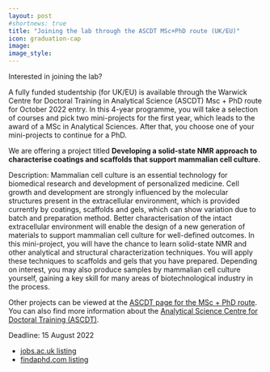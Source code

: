 ```yaml
---
layout: post
#shortnews: true
title: "Joining the lab through the ASCDT MSc+PhD route (UK/EU)"
icon: graduation-cap
image: 
image_style: 
---
```


Interested in joining the lab? 

A fully funded studentship (for UK/EU) is available through the Warwick Centre for Doctoral Training in Analytical Science (ASCDT) Msc + PhD route for October 2022 entry. In this 4-year programme, you will take a selection of courses and pick two mini-projects for the first year, which leads to the award of a MSc in Analytical Sciences. After that, you choose one of your mini-projects to continue for a PhD.

We are offering a project titled **Developing a solid-state NMR approach to characterise coatings and scaffolds that support mammalian cell culture**.

Description: Mammalian cell culture is an essential technology for biomedical research and development of personalized medicine. Cell growth and development are strongly influenced by the molecular structures present in the extracellular environment, which is provided currently by coatings, scaffolds and gels, which can show variation due to batch and preparation method. Better characterisation of the intact extracellular environment will enable the design of a new generation of materials to support mammalian cell culture for well-defined outcomes. In this mini-project, you will have the chance to learn solid-state NMR and other analytical and structural characterization techniques. You will apply these techniques to scaffolds and gels that you have prepared. Depending on interest, you may also produce samples by mammalian cell culture yourself, gaining a key skill for many areas of biotechnological industry in the process.

Other projects can be viewed at the [ASCDT page for the MSc + PhD route](https://warwick.ac.uk/fac/sci/as/study/msc/). You can also find more information about the [Analytical Science Centre for Doctoral Training (ASCDT)](https://warwick.ac.uk/fac/sci/as/about/).

Deadline: 15 August 2022

- [jobs.ac.uk listing](https://www.jobs.ac.uk/job/CRS321/phd-studentship-warwick-centre-for-doctoral-training-in-analytical-science)
- [findaphd.com listing](https://www.findaphd.com/phds/project/analytical-science-centre-for-doctoral-training-call-for-applications/?p146060)

